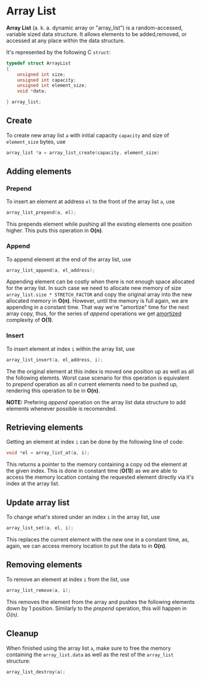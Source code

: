 # Array List
**Array List** (a. k. a. dynamic array or "array_list") is a random-accessed, variable sized data structure. It allows elements to be added,removed, or accessed at any place within the data structure.

It's represented by the following C `struct`:

```c
typedef struct ArrayList
{
    unsigned int size;
    unsigned int capacity;
    unsigned int element_size;
    void *data;

} array_list;
```

## Create
To create new array list `a` with initial capacity `capacity` and size of  `element_size` bytes, use

```c
array_list *a = array_list_create(capacity, element_size)
```

## Adding elements
### Prepend
To insert an element at address `el` to the front of the array list `a`, use
```c
array_list_prepend(a, el);
```
This prepends element while pushing all the existing elements one position higher. This puts this operation in **O(n)**.

### Append
To append element at the end of the array list, use
```c
array_list_append(a, el_address);
```
Appending element can be costly when there is not enough space allocated for the array list. In such case we need to allocate new memory of size `array_list.size * STRETCH_FACTOR` and copy the original array into the new allocated memory in **O(n)**. However, until the memory is full again, we are appending in a constant time. That way we're "amortize" time for the next array copy, thus, for the series of *append* operations we get [amortized](https://en.wikipedia.org/wiki/Amortized_analysis) complexity of **O(1)**.

### Insert
To insert element at index `i` within the array list, use
```c
array_list_insert(a, el_address, i);
```
The the original element at this index is moved one position up as well as all the following elemnts. Worst case scenario for this operation is equivalent to *prepend* operation as all *n* current elements need to be pushed up, rendering this operation to be in **O(n)**.

**NOTE:** Prefering *append* operation on the array list data structure to add elements whenever possible is recomended.

## Retrieving elements
Getting an element at index `i` can be done by the following line of code:
```c
void *el = array_list_at(a, i);
```
This returns a pointer to the memory containing a copy od the element at the given index. This is done in constant time (**O(1)**) as we are able to access the memory location containg the requested element directly via it's index at the array list.

## Update array list
To change what's stored under an index `i` in the array list, use
```c
array_list_set(a, el, i);
```
This replaces the current element with the new one in a constant time, as, again, we can access memory location to put the data to in **O(n)**.

## Removing elements
To remove an element at index `i` from the list, use
```c
array_list_remove(a, i);
```
This removes the element from the array and pushes the following elements down by 1 position. Similarly to the *prepend* operation, this will happen in *O(n)*.

## Cleanup
When finished using the array list `a`, make sure to free the memory containing the `array_list.data` as well as the rest of the `array_list` structure:
```c
array_list_destroy(a);
```
